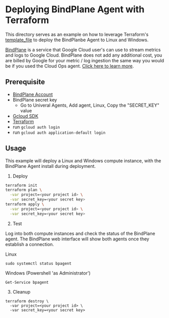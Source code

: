 # Deploying BindPlane Agent with Terraform

This directory serves as an example on how to leverage Terraform's [template_file](https://registry.terraform.io/providers/hashicorp/template/latest/docs/data-sources/file) to deploy the BindPlanbe Agent to Linux and Windows.

[BindPlane](https://docs.bindplane.bluemedora.com/docs) is a service that Google Cloud user's can use to stream metrics and logs to Google Cloud. BindPlane does not add any additional cost, you are billed by Google for your metric / log ingestion the same way you would be if you used the Cloud Ops agent. [Click here to learn more](https://cloud.google.com/blog/products/management-tools/use-bluemedoras-bindplane-with-google-cloud).

## Prerequisite

- [BindPlane Account](https://bindplane.bluemedora.com/)
- BindPlane secret key
  - Go to Univeral Agents, Add agent, Linux, Copy the "SECRET_KEY" value
- [Gcloud SDK](https://cloud.google.com/sdk/docs/install)
- [Terraform](https://www.terraform.io/downloads.html)
- run `gcloud auth login`
- run `gcloud auth application-default login`


## Usage

This example will deploy a Linux and Windows compute instance, with the BindPlane Agent install during deployment.

1. Deploy

```bash
terraform init
terraform plan \
  -var project=<your project id> \
  -var secret_key=<your secret key>
terraform apply \
  -var project=<your project id> \
  -var secret_key=<your secret key>
```

2. Test

Log into both compute instances and check the status of the BindPlane agent. The BindPlane web interface will show both agents once they establish a connection.

Linux
```
sudo systemctl status bpagent
```

Windows (Powershell 'as Administrator')
```
Get-Service bpagent
```

3. Cleanup

```
terraform destroy \
  -var project=<your project id> \
  -var secret_key=<your secret key>
```
